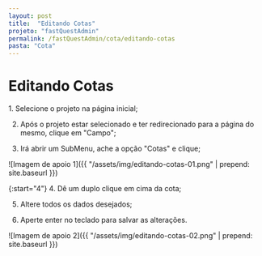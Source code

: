```yaml
---
layout: post
title:  "Editando Cotas"
projeto: "fastQuestAdmin"
permalink: /fastQuestAdmin/cota/editando-cotas
pasta: "Cota"
---
```

# Editando Cotas

<div class="row" markdown="1">
<div class="6u 12u$(small)" markdown="1">
1. Selecione o projeto na página inicial;

2. Após o projeto estar selecionado e ter redirecionado para a página do mesmo, clique em "Campo";

3. Irá abrir um SubMenu, ache a opção "Cotas" e clique;
</div>
<div class="6u 12u$(small)" markdown="1">
![Imagem de apoio 1]({{ "/assets/img/editando-cotas-01.png" | prepend: site.baseurl }})
</div>                               
</div>

{:start="4"}
4. Dê um duplo clique em cima da cota;

5. Altere todos os dados desejados;

6. Aperte enter no teclado para salvar as alterações.

![Imagem de apoio 2]({{ "/assets/img/editando-cotas-02.png" | prepend: site.baseurl }})